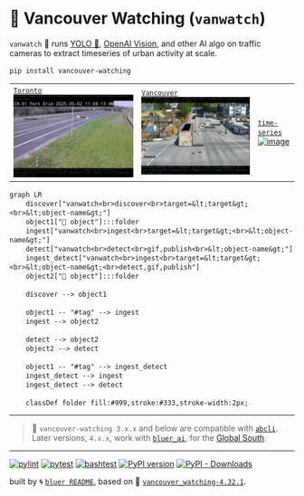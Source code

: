 # 🌈 Vancouver Watching (`vanwatch`)

`vanwatch` 🌈 runs [YOLO 🚀](https://github.com/ultralytics/ultralytics), [OpenAI Vision](https://github.com/kamangir/openai-commands/tree/main/openai_commands/vision), and other AI algo on traffic cameras to extract timeseries of urban activity at scale.


```bash
pip install vancouver-watching
```

|   |   |   |
| --- | --- | --- |
| [`Toronto`](./vancouver_watching/docs/toronto.md) [![image](https://github.com/kamangir/assets/blob/main/vanwatch-ingest-toronto/vanwatch-ingest-toronto.gif?raw=true)](./vancouver_watching/docs/toronto.md)  | [`Vancouver`](./vancouver_watching/docs/vancouver.md) [![image](https://github.com/kamangir/assets/blob/main/vanwatch-ingest-vancouver/vanwatch-ingest-vancouver.gif?raw=true)](./vancouver_watching/docs/vancouver.md)  | [`time-series`](https://github.com/kamangir/assets/blob/main/vanwatch/2024-01-06-20-39-46-73614-QGIS.gif) [![image](https://github.com/kamangir/assets/blob/main/vanwatch/2024-01-06-20-39-46-73614-QGIS.gif?raw=true)](https://github.com/kamangir/assets/blob/main/vanwatch/2024-01-06-20-39-46-73614-QGIS.gif)  |


```mermaid
graph LR
    discover["vanwatch<br>discover<br>target=&lt;target&gt;<br>&lt;object-name&gt;"]
    object1["📁 object"]:::folder
    ingest["vanwatch<br>ingest<br>target=&lt;target&gt;<br>&lt;object-name&gt;"]
    detect["vanwatch<br>detect<br>gif,publish<br>&lt;object-name&gt;"]
    ingest_detect["vanwatch<br>ingest<br>target=&lt;target&gt;<br>&lt;object-name&gt;<br>detect,gif,publish"]
    object2["📁 object"]:::folder

    discover --> object1

    object1 -- "#tag" --> ingest
    ingest --> object2

    detect --> object2
    object2 --> detect

    object1 -- "#tag" --> ingest_detect
    ingest_detect --> ingest
    ingest_detect --> detect

    classDef folder fill:#999,stroke:#333,stroke-width:2px;
```

---

> 🌈 `vancouver-watching 3.x.x` and below are compatible with [`abcli`](https://github.com/kamangir/awesome-bash-cli). Later versions, `4.x.x`, work with [`bluer_ai`](https://github.com/kamangir/bluer-ai), for the [Global South](https://github.com/kamangir/bluer-south).

---


[![pylint](https://github.com/kamangir/vancouver-watching/actions/workflows/pylint.yml/badge.svg)](https://github.com/kamangir/vancouver-watching/actions/workflows/pylint.yml) [![pytest](https://github.com/kamangir/vancouver-watching/actions/workflows/pytest.yml/badge.svg)](https://github.com/kamangir/vancouver-watching/actions/workflows/pytest.yml) [![bashtest](https://github.com/kamangir/vancouver-watching/actions/workflows/bashtest.yml/badge.svg)](https://github.com/kamangir/vancouver-watching/actions/workflows/bashtest.yml) [![PyPI version](https://img.shields.io/pypi/v/vancouver-watching.svg)](https://pypi.org/project/vancouver-watching/) [![PyPI - Downloads](https://img.shields.io/pypi/dd/vancouver-watching)](https://pypistats.org/packages/vancouver-watching)

built by 🌀 [`bluer README`](https://github.com/kamangir/bluer-objects/tree/main/bluer_objects/README), based on 🌈 [`vancouver_watching-4.32.1`](https://github.com/kamangir/vancouver-watching).
